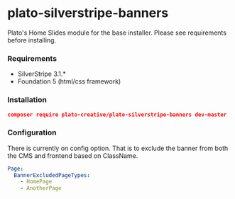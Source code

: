 # plato-silverstripe-banners
Plato's Home Slides module for the base installer. Please see requirements before installing.

### Requirements
+ SilverStripe 3.1.*
+ Foundation 5 (html/css framework)

### Installation
```json
composer require plato-creative/plato-silverstripe-banners dev-master
```

### Configuration
There is currently on config option. That is to exclude the banner from both the CMS and frontend based on ClassName.
```yaml
Page:
  BannerExcludedPageTypes:
    - HomePage
    - AnotherPage
```
